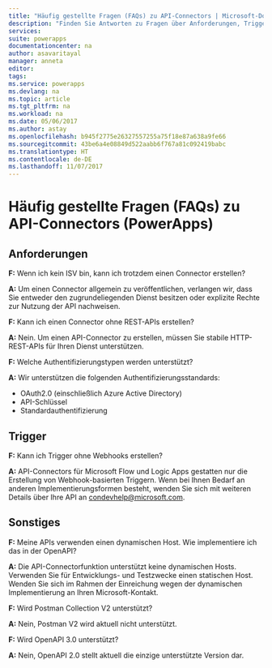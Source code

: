 ```yaml
---
title: "Häufig gestellte Fragen (FAQs) zu API-Connectors | Microsoft-Dokumentation"
description: "Finden Sie Antworten zu Fragen über Anforderungen, Trigger und weitere Bereiche."
services: 
suite: powerapps
documentationcenter: na
author: asavaritayal
manager: anneta
editor: 
tags: 
ms.service: powerapps
ms.devlang: na
ms.topic: article
ms.tgt_pltfrm: na
ms.workload: na
ms.date: 05/06/2017
ms.author: astay
ms.openlocfilehash: b945f2775e26327557255a75f18e87a638a9fe66
ms.sourcegitcommit: 43be6a4e08849d522aabb6f767a81c092419babc
ms.translationtype: HT
ms.contentlocale: de-DE
ms.lasthandoff: 11/07/2017
---
```

# <a name="api-connector-faq-powerapps"></a>Häufig gestellte Fragen (FAQs) zu API-Connectors (PowerApps)
## <a name="requirements"></a>Anforderungen
**F:** Wenn ich kein ISV bin, kann ich trotzdem einen Connector erstellen?

**A:** Um einen Connector allgemein zu veröffentlichen, verlangen wir, dass Sie entweder den zugrundeliegenden Dienst besitzen oder explizite Rechte zur Nutzung der API nachweisen.

**F:** Kann ich einen Connector ohne REST-APIs erstellen?

**A:** Nein. Um einen API-Connector zu erstellen, müssen Sie stabile HTTP-REST-APIs für Ihren Dienst unterstützen.

**F:** Welche Authentifizierungstypen werden unterstützt?

**A:** Wir unterstützen die folgenden Authentifizierungsstandards:

* OAuth2.0 (einschließlich Azure Active Directory)
* API-Schlüssel
* Standardauthentifizierung

## <a name="triggers"></a>Trigger
**F:** Kann ich Trigger ohne Webhooks erstellen? 

**A:** API-Connectors für Microsoft Flow und Logic Apps gestatten nur die Erstellung von Webhook-basierten Triggern. Wenn bei Ihnen Bedarf an anderen Implementierungsformen besteht, wenden Sie sich mit weiteren Details über Ihre API an [condevhelp@microsoft.com](mailto:condevhelp@microsoft.com).

## <a name="miscellaneous"></a>Sonstiges
**F:** Meine APIs verwenden einen dynamischen Host. Wie implementiere ich das in der OpenAPI?

**A:** Die API-Connectorfunktion unterstützt keine dynamischen Hosts. Verwenden Sie für Entwicklungs- und Testzwecke einen statischen Host. Wenden Sie sich im Rahmen der Einreichung wegen der dynamischen Implementierung an Ihren Microsoft-Kontakt.

**F:** Wird Postman Collection V2 unterstützt?

**A:** Nein, Postman V2 wird aktuell nicht unterstützt.

**F:** Wird OpenAPI 3.0 unterstützt?

**A:** Nein, OpenAPI 2.0 stellt aktuell die einzige unterstützte Version dar.

